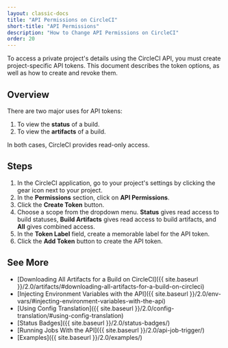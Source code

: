 ```yaml
---
layout: classic-docs
title: "API Permissions on CircleCI"
short-title: "API Permissions"
description: "How to Change API Permissions on CircleCI"
order: 20
---
```


To access a private project's details
using the CircleCI API,
you must create project-specific API tokens.
This document describes the token options,
as well as how to create and revoke them.

## Overview

There are two major uses for API tokens:

1. To view the **status** of a build.
2. To view the **artifacts** of a build.

In both cases, CircleCI provides read-only access.

## Steps

1. In the CircleCI application,
go to your project's settings
by clicking the gear icon next to your project.
2. In the **Permissions** section,
click on **API Permissions**.
3. Click the **Create Token** button.
4. Choose a scope from the dropdown menu.
**Status** gives read access to build statuses,
**Build Artifacts** gives read access to build artifacts,
and **All** gives combined access.
5. In the **Token Label** field,
create a memorable label for the API token.
6. Click the **Add Token** button
to create the API token.

## See More

- [Downloading All Artifacts for a Build on CircleCI]({{ site.baseurl }}/2.0/artifacts/#downloading-all-artifacts-for-a-build-on-circleci)
- [Injecting Environment Variables with the API]({{ site.baseurl }}/2.0/env-vars/#injecting-environment-variables-with-the-api)
- [Using Config Translation]({{ site.baseurl }}/2.0/config-translation/#using-config-translation)
- [Status Badges]({{ site.baseurl }}/2.0/status-badges/)
- [Running Jobs With the API]({{ site.baseurl }}/2.0/api-job-trigger/)
- [Examples]({{ site.baseurl }}/2.0/examples/)
